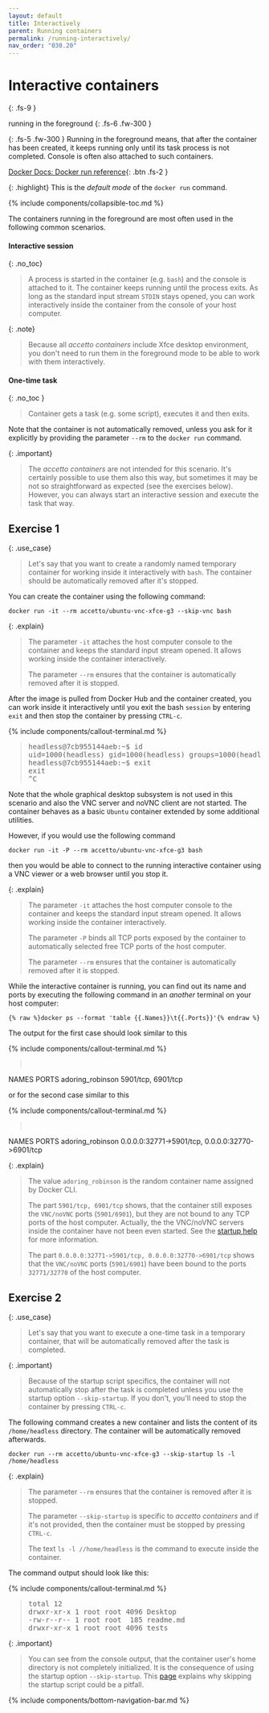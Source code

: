 ```yaml
---
layout: default
title: Interactively
parent: Running containers
permalink: /running-interactively/
nav_order: "030.20"
---
```


# Interactive containers
{: .fs-9 }

running in the foreground
{: .fs-6 .fw-300 }

{: .fs-5 .fw-300 }
Running in the foreground means, that after the container has been created, it keeps running only until its task process is not completed.
Console is often also attached to such containers.

[Docker Docs: Docker run reference][docker-docs-run-reference]{: .btn .fs-2 }

{: .highlight}
This is the *default mode* of the `docker run` command.

{% include components/collapsible-toc.md %}

The containers running in the foreground are most often used in the following common scenarios.

#### Interactive session
{: .no_toc}

<!-- {: .use_case} -->
> A process is started in the container (e.g. `bash`) and the console is attached to it.
> The container keeps running until the process exits.
> As long as the standard input stream `STDIN` stays opened, you can work interactively inside the container from the console of your host computer.

{: .note}
> Because all *accetto containers* include Xfce desktop environment, you don't need to run them in the foreground mode to be able to work with them interactively.

#### One-time task
{: .no_toc }

<!-- {: .use_case} -->
> Container gets a task (e.g. some script), executes it and then exits.

Note that the container is not automatically removed, unless you ask for it explicitly by providing the parameter `--rm` to the `docker run` command.

{: .important}
> The *accetto containers* are not intended for this scenario.
> It's certainly possible to use them also this way, but sometimes it may be not so straightforward as expected (see the exercises below).
> However, you can always start an interactive session and execute the task that way.

## Exercise 1

{: .use_case}
> Let's say that you want to create a randomly named temporary container for working inside it interactively with `bash`. The container should be automatically removed after it's stopped.

You can create the container using the following command:

```shell
docker run -it --rm accetto/ubuntu-vnc-xfce-g3 --skip-vnc bash
```

{: .explain}
> The parameter `-it` attaches the host computer console to the container and keeps the standard input stream opened.
> It allows working inside the container interactively.
>
> The parameter `--rm` ensures that the container is automatically removed after it is stopped.

After the image is pulled from Docker Hub and the container created, you can work inside it interactively until you exit the bash `session` by entering `exit` and then stop the container by pressing `CTRL-c`.

{% include components/callout-terminal.md %}
> <pre>
> headless@7cb955144aeb:~$ id
> uid=1000(headless) gid=1000(headless) groups=1000(headless)
> headless@7cb955144aeb:~$ exit
> exit
> ^C
> </pre>

Note that the whole graphical desktop subsystem is not used in this scenario and also the VNC server and noVNC client are not started.
The container behaves as a basic `Ubuntu` container extended by some additional utilities.

However, if you would use the following command

```shell
docker run -it -P --rm accetto/ubuntu-vnc-xfce-g3 bash
```

then you would be able to connect to the running interactive container using a VNC viewer or a web browser until you stop it.

{: .explain}
> The parameter `-it` attaches the host computer console to the container and keeps the standard input stream opened.
> It allows working inside the container interactively.
>
> The parameter `-P` binds all TCP ports exposed by the container to automatically selected free TCP ports of the host computer.
>
> The parameter `--rm` ensures that the container is automatically removed after it is stopped.

While the interactive container is running, you can find out its name and ports by executing the following command in an *another* terminal on your host computer:

```shell
{% raw %}docker ps --format 'table {{.Names}}\t{{.Ports}}'{% endraw %}
```

The output for the first case should look similar to this

{% include components/callout-terminal.md %}
> <pre>
NAMES                    PORTS
adoring_robinson         5901/tcp, 6901/tcp
> </pre>

or for the second case similar to this

{% include components/callout-terminal.md %}
> <pre>
NAMES                    PORTS
adoring_robinson         0.0.0.0:32771->5901/tcp, 0.0.0.0:32770->6901/tcp
> </pre>

{: .explain}
> The value `adoring_robinson` is the random container name assigned by Docker CLI.
>
> The part `5901/tcp, 6901/tcp` shows, that the container still exposes the `VNC/noVNC` ports (`5901/6901`), but they are not bound to any TCP ports of the host computer. Actually, the the VNC/noVNC servers inside the container have not been even started.
> See the [startup help][this-startup-help] for more information.
>
> The part `0.0.0.0:32771->5901/tcp, 0.0.0.0:32770->6901/tcp` shows that the `VNC/noVNC` ports (`5901/6901`) have been bound to the ports `32771/32770` of the host computer.

## Exercise 2

{: .use_case}
> Let's say that you want to execute a one-time task in a temporary container, that will be automatically removed after the task is completed.

{: .important}
> Because of the startup script specifics, the container will not automatically stop after the task is completed unless you use the startup option `--skip-startup`.
> If you don't, you'll need to stop the container by pressing `CTRL-c`.

The following command creates a new container and lists the content of its `/home/headless` directory.
The container will be automatically removed afterwards.

```shell
docker run --rm accetto/ubuntu-vnc-xfce-g3 --skip-startup ls -l /home/headless
```

{: .explain}
> The parameter `--rm` ensures that the container is removed after it is stopped.
>
> The parameter `--skip-startup` is specific to *accetto containers* and if it's not provided, then the container must be stopped by pressing `CTRL-c`.
>
> The text `ls -l //home/headless` is the command to execute inside the container.

The command output should look like this:

{% include components/callout-terminal.md %}
> <pre>
> total 12
> drwxr-xr-x 1 root root 4096 Desktop
> -rw-r--r-- 1 root root  185 readme.md
> drwxr-xr-x 1 root root 4096 tests
> </pre>

{: .important}
> You can see from the console output, that the container user's home directory is not completely initialized.
> It is the consequence of using the startup option `--skip-startup`.
> This [page][this-pitfall-skipping-startup-script] explains why skipping the startup script could be a pitfall.

{% include components/bottom-navigation-bar.md %}

<!-- ---- -->

[this-goto-previous-page]: {{site.baseurl}}/running-detached/
[this-goto-next-page]: {{site.baseurl}}/using-containers/

[this-startup-help]: {{site.baseurl}}/startup-help/

[this-pitfall-skipping-startup-script]: {{site.baseurl}}/container-startup/#pitfall-skipping-startup-script

[accetto-github]: https://github.com/accetto
[accetto-dockerhub]: https://hub.docker.com/u/accetto/

[docker-docs-run-reference]: https://docs.docker.com/engine/reference/run/

